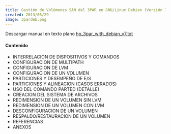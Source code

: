 ```yaml
---
title: Gestión de Volúmenes SAN del 3PAR en GNU/Linux Debian (Versión 7)
created: 2013/05/29
image: 3pardeb.png
---
```


Descargar manual en texto plano [hp_3par_with_debian_v7.txt](https://www.olafrv.com/pico/assets/wordpress/wp-content/uploads/2013/08/hp_3par_with_debian_v7.txt) 

#### Contenido
- INTERRELACION DE DISPOSITIVOS Y COMANDOS
- CONFIGURACION DE MULTIPATH
- CONFIGURACION DE LVM
- CONFIGURACION DE UN VOLUMEN
- PARTICIONES Y DESEMPEÑO DE E/S
- PARTICIONES Y ALINEACION (CASOS ERRADOS)
- USO DEL COMANDO PARTED (DETALLE)
- CREACION DEL SISTEMA DE ARCHIVOS
- REDIMENSION DE UN VOLUMEN SIN LVM
- REDIMENSION DE UN VOLUMEN CON LVM
- DESCONFIGURACION DE UN VOLUMEN
- RESPALDO/RESTAURACION DE UN VOLUMEN
- REFERENCIAS
- ANEXOS